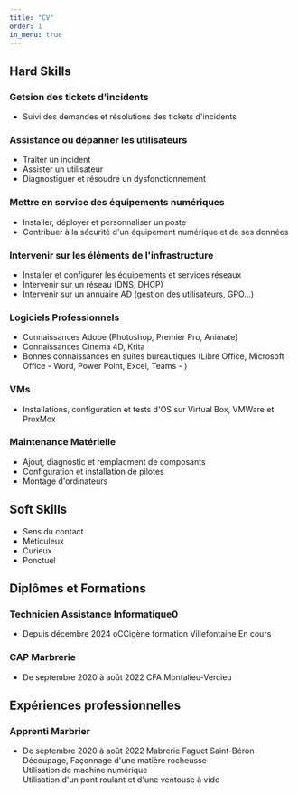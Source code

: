 ```yaml
---
title: "CV"
order: 1
in_menu: true
---
```

<main>
                <h2 class="Rubric">Hard Skills</h2>
                    <h3>Getsion des tickets d'incidents</h3>
                        <ul>
                            <li>Suivi des demandes et résolutions des tickets d'incidents</li>
                        </ul>
                    <h3>Assistance ou dépanner les utilisateurs</h3>
                        <ul>
                            <li>Traiter un incident</li>
                            <li>Assister un utilisateur</li>
                            <li>Diagnostiguer et résoudre un dysfonctionnement</li>
                        </ul>
                    <h3>Mettre en service des équipements numériques</h3>
                        <ul>
                            <li>Installer, déployer et personnaliser un poste</li>
                            <li>Contribuer à la sécurité d'un équipement numérique et de ses données</li>
                        </ul>
                    <h3>Intervenir sur les éléments de l'infrastructure</h3>
                        <ul>
                            <li>Installer et configurer les équipements et services réseaux</li>
                            <li>Intervenir sur un réseau (DNS, DHCP)</li>
                            <li>Intervenir sur un annuaire AD (gestion des utilisateurs, GPO...)</li>
                        </ul>
                    <h3>Logiciels Professionnels</h3>
                        <ul>
                            <li>Connaissances Adobe (Photoshop, Premier Pro, Animate)</li>
                            <li>Connaissances Cinema 4D, Krita</li>
                            <li>Bonnes connaissances en suites bureautiques (Libre Office, Microsoft Office - Word, Power
                                Point, Excel, Teams - )</li>
                        </ul>
                    <h3>VMs</h3>
                        <ul>
                            <li>Installations, configuration et tests d'OS sur Virtual Box, VMWare et ProxMox</li>
                        </ul>
                    <h3>Maintenance Matérielle</h3>
                        <ul>
                            <li>Ajout, diagnostic et remplacment de composants</li>
                            <li>Configuration et installation de pilotes</li>
                            <li>Montage d'ordinateurs </li>
                        </ul>
                <h2 class="Rubric">Soft Skills</h2>
                        <ul>
                            <li>Sens du contact</li>
                            <li>Méticuleux</li>
                            <li>Curieux</li>
                            <li>Ponctuel</li>
                        </ul>
                <h2 class="Rubric">Diplômes et Formations</h2>
                    <h3>Technicien Assistance Informatique0</h3>
                        <ul>
                            <li>Depuis décembre 2024 oCCigène formation Villefontaine
                                En cours</li>
                        </ul>
                    <h3>CAP Marbrerie</h3>
                        <ul>
                            <li>De septembre 2020 à août 2022 CFA Montalieu-Vercieu</li>
                        </ul>
                <h2 class="Rubric">Expériences professionnelles</h2>
                    <h3>Apprenti Marbrier</h3>
                        <ul>
                            <li>De septembre 2020 à août 2022 Mabrerie Faguet Saint-Béron
                                <br>Découpage, Façonnage d'une matière rocheusse
                                <br>Utilisation de machine numérique
                                <br>Utilisation d'un pont roulant et d'une ventouse à vide</li>
                        </ul>
            </main> 